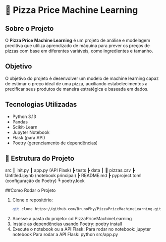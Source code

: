 # 🍕 Pizza Price Machine Learning  
##  Sobre o Projeto  
O **Pizza Price Machine Learning** é um projeto de análise e modelagem preditiva que utiliza aprendizado de máquina para prever os preços de pizzas com base em diferentes variáveis, como ingredientes e tamanho.  

##  Objetivo  
O objetivo do projeto é desenvolver um modelo de machine learning capaz de estimar o preço ideal de uma pizza, auxiliando estabelecimentos a precificar seus produtos de maneira estratégica e baseada em dados.  

## Tecnologias Utilizadas  
- Python 3.13  
- Pandas  
- Scikit-Learn  
- Jupyter Notebook  
- Flask (para API)  
- Poetry (gerenciamento de dependências)  

## 📂 Estrutura do Projeto  
 src
┃  init.py
┃  app.py (API Flask)
┣  tests
┣  data
┃ 📜 pizzas.csv
┣  Untitled.ipynb (notebook principal)
┣  README.md
┣  pyproject.toml (configuração do Poetry)
┗  poetry.lock


##Como Rodar o Projeto  
1. Clone o repositório:  
   ```sh
   git clone https://github.com/BrunoPhy/PizzaPriceMachineLearning.git
2. Acesse a pasta do projeto:
cd PizzaPriceMachineLearning
3. Instale as dependências usando Poetry:
poetry install
4. Execute o notebook ou a API Flask:
   Para rodar no notebook:
   jupyter notebook
Para rodar a API Flask:
python src/app.py




